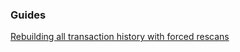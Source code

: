 ### Guides

[Rebuilding all transaction history with forced rescans](https://github.com/JinCoin/jinwallet/tree/master/docs/force_rescans.md)
